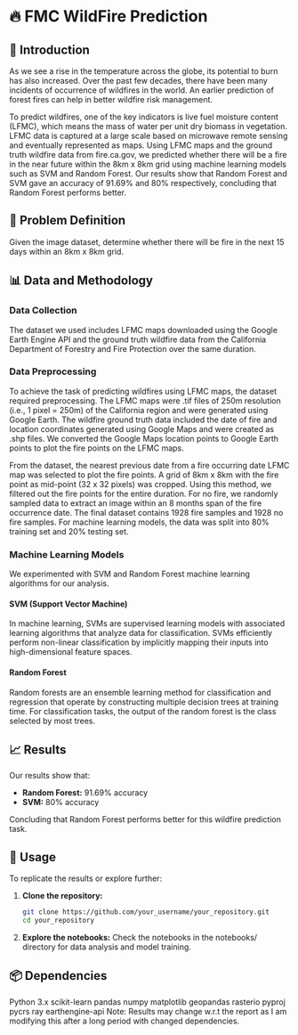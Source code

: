 # 🔥 FMC WildFire Prediction

## 🌟 Introduction
As we see a rise in the temperature across the globe, its potential to burn has also increased. Over the past few decades, there have been many incidents of occurrence of wildfires in the world. An earlier prediction of forest fires can help in better wildfire risk management.

To predict wildfires, one of the key indicators is live fuel moisture content (LFMC), which means the mass of water per unit dry biomass in vegetation. LFMC data is captured at a large scale based on microwave remote sensing and eventually represented as maps. Using LFMC maps and the ground truth wildfire data from fire.ca.gov, we predicted whether there will be a fire in the near future within the 8km x 8km grid using machine learning models such as SVM and Random Forest. Our results show that Random Forest and SVM gave an accuracy of 91.69% and 80% respectively, concluding that Random Forest performs better.

## 📝 Problem Definition
Given the image dataset, determine whether there will be fire in the next 15 days within an 8km x 8km grid.

## 📊 Data and Methodology

### Data Collection
The dataset we used includes LFMC maps downloaded using the Google Earth Engine API and the ground truth wildfire data from the California Department of Forestry and Fire Protection over the same duration.

### Data Preprocessing
To achieve the task of predicting wildfires using LFMC maps, the dataset required preprocessing. The LFMC maps were .tif files of 250m resolution (i.e., 1 pixel = 250m) of the California region and were generated using Google Earth. The wildfire ground truth data included the date of fire and location coordinates generated using Google Maps and were created as .shp files. We converted the Google Maps location points to Google Earth points to plot the fire points on the LFMC maps.

From the dataset, the nearest previous date from a fire occurring date LFMC map was selected to plot the fire points. A grid of 8km x 8km with the fire point as mid-point (32 x 32 pixels) was cropped. Using this method, we filtered out the fire points for the entire duration. For no fire, we randomly sampled data to extract an image within an 8 months span of the fire occurrence date. The final dataset contains 1928 fire samples and 1928 no fire samples. For machine learning models, the data was split into 80% training set and 20% testing set.

### Machine Learning Models
We experimented with SVM and Random Forest machine learning algorithms for our analysis.

#### SVM (Support Vector Machine)
In machine learning, SVMs are supervised learning models with associated learning algorithms that analyze data for classification. SVMs efficiently perform non-linear classification by implicitly mapping their inputs into high-dimensional feature spaces.

#### Random Forest
Random forests are an ensemble learning method for classification and regression that operate by constructing multiple decision trees at training time. For classification tasks, the output of the random forest is the class selected by most trees.

## 📈 Results
Our results show that:
- **Random Forest:** 91.69% accuracy
- **SVM:** 80% accuracy

Concluding that Random Forest performs better for this wildfire prediction task.

## 🚀 Usage
To replicate the results or explore further:

1. **Clone the repository:**
   ```sh
   git clone https://github.com/your_username/your_repository.git
   cd your_repository
2. **Explore the notebooks:**
Check the notebooks in the notebooks/ directory for data analysis and model training.

## 📦 Dependencies
Python 3.x
scikit-learn
pandas
numpy
matplotlib
geopandas
rasterio
pyproj
pycrs
ray
earthengine-api
Note: Results may change w.r.t the report as I am modifying this after a long period with changed dependencies.
